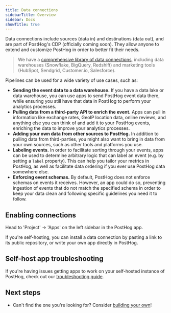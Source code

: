 ```yaml
---
title: Data connections
sidebarTitle: Overview
sidebar: Docs
showTitle: true
---
```


Data connections include sources (data in) and destinations (data out), and are part of PostHog's CDP (officially coming soon). They allow anyone to extend and customize PostHog in order to better fit their needs.

> We have a [comprehensive library of data connections](/cdp), including data warehouses (Snowflake, BigQuery, Redshift) and marketing tools (HubSpot, Sendgrid, Customer.io, Salesforce).

Pipelines can be used for a wide variety of use cases, such as:

- **Sending the event data to a data warehouse.**
    If you have a data lake or data warehouse, you can use apps to send PostHog event data there, while ensuring you still have that data in PostHog to perform your analytics processes.
- **Pulling data from a third-party API to enrich the event.** Apps can pull in information like exchange rates, GeoIP location data, online reviews, and anything else you can think of and add it to your PostHog events, enriching the data to improve your analytics processes.
- **Adding your own data from other sources to PostHog.** In addition to pulling data from third-parties, you might also want to bring in data from your own sources, such as other tools and platforms you use.
- **Labeling events.** In order to facilitate sorting through your events, apps can be used to determine arbitrary logic that can label an event (e.g. by setting a `label` property). This can help you tailor your metrics in PostHog, as well as facilitate data ordering if you ever use PostHog data somewhere else.
- **Enforcing event schemas.** By default, PostHog does not enforce schemas on events it receives. However, an app could do so, preventing ingestion of events that do not match the specified schema in order to keep your data clean and following specific guidelines you need it to follow.

## Enabling connections

Head to 'Project' -> 'Apps' on the left sidebar in the PostHog app.

If you're self-hosting, you can install a data connection by pasting a link to its public repository, or write your own app directly in PostHog.

## Self-host app troubleshooting

If you're having issues getting apps to work on your self-hosted instance of PostHog, check out our [troubleshooting guide](/docs/cdp/enabling).

## Next steps

- Can't find the one you're looking for? Consider [building your own](/docs/cdp/build)!
